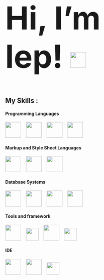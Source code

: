 <h1 style="font-size:100px"> Hi, I’m lep! <img src="https://user-images.githubusercontent.com/89125161/129862226-02689496-ad99-40b9-ab4c-beafc2856d45.gif" height="50"> </h1>
<h2>My Skills
:</h2>


<h4>Programming Languages</h4>
<div>
  <img src="https://user-images.githubusercontent.com/89125161/132885019-38be4bdf-78c8-46d8-bfed-85ad2f967de3.png" height="50">&nbsp;&nbsp;&nbsp;
  <img src="https://user-images.githubusercontent.com/89125161/132887055-980ab4b9-6721-4184-a78a-2d6e9f9cdb69.png" height="50">&nbsp;&nbsp;&nbsp;
  <img src="https://user-images.githubusercontent.com/89125161/132885477-31c04211-a02b-4bc8-a2e5-ab15b24e3487.png" height="50">&nbsp;&nbsp;&nbsp;
  <img src="https://user-images.githubusercontent.com/89125161/132890659-f5b48871-b37f-4aa6-911c-952a7c2a8230.png" height="50">&nbsp;&nbsp;&nbsp;
<h4>Markup and Style Sheet Languages</h4>
  <img src="https://user-images.githubusercontent.com/89125161/132889935-a559cdad-bfbe-4cdc-b95c-688172c9d5c0.png" height="50">&nbsp;&nbsp;&nbsp;
  <img src="https://user-images.githubusercontent.com/89125161/132889948-65e18c2a-8a74-4c3d-9a7e-6299e77da230.png" height="50">&nbsp;&nbsp;&nbsp;
  <img src="https://user-images.githubusercontent.com/89125161/132889927-1be821f0-4688-4757-9a0e-3b38d678553d.png" height="50">&nbsp;&nbsp;&nbsp;
<h4>Database Systems</h4> 
  <img src="https://user-images.githubusercontent.com/89125161/129862315-92046e75-0046-4e1f-a543-cfe16f8f7fa6.png" height="50">&nbsp;&nbsp;&nbsp;
  <img src="https://user-images.githubusercontent.com/89125161/129862796-5e011df3-07b3-4d91-825d-d1c923361066.png" height="50">&nbsp;&nbsp;&nbsp;
  <img src="https://user-images.githubusercontent.com/89125161/132891049-5c206fc4-8683-4938-b434-250cba8dd5b4.png" height="50">&nbsp;&nbsp;&nbsp;
  <img src="https://user-images.githubusercontent.com/89125161/132889215-b3cb56c5-ce43-4036-b7b7-afba2d3f4776.png" height="50">&nbsp;&nbsp;&nbsp;
<h4>Tools and framework</h4>
  <img src="https://user-images.githubusercontent.com/89125161/132887685-257b0831-5149-4fd0-9061-36f4fdc99760.png" height="50">&nbsp;&nbsp;&nbsp;
  <img src="https://user-images.githubusercontent.com/89125161/132888917-e6decb91-efd0-49e3-807a-c26794592504.png" height="40">&nbsp;&nbsp;&nbsp;
  <img src="https://user-images.githubusercontent.com/89125161/132892602-f1883899-1f8c-45f5-9da1-c1b6846909bd.png" height="50">&nbsp;&nbsp;&nbsp;
  <img src="https://user-images.githubusercontent.com/89125161/132888929-d0419e10-1d3f-4462-93db-7b5dd1a7c679.png" height="40">&nbsp;&nbsp;&nbsp;
<h4>IDE</h4>
  <img src="https://user-images.githubusercontent.com/89125161/132889140-3bc508a2-2514-4032-8775-b6b446db1ef3.png" height="50">&nbsp;&nbsp;&nbsp;
  <img src="https://user-images.githubusercontent.com/89125161/129863772-a770109c-9642-4fa1-8df9-5a2d1612ad39.png" height="50">&nbsp;&nbsp;&nbsp;
  <img src="https://user-images.githubusercontent.com/89125161/129863752-535a5063-9737-41eb-bc50-53fda809cf47.png" height="40">&nbsp;&nbsp;&nbsp;


